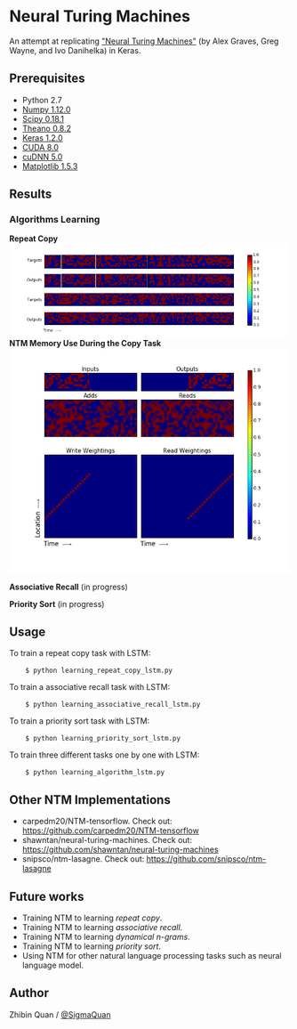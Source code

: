 # Neural Turing Machines

An attempt at replicating ["Neural Turing Machines"](http://arxiv.org/abs/1410.5401) (by Alex Graves, Greg Wayne, and Ivo Danihelka) in Keras.


## Prerequisites
- Python 2.7
- [Numpy 1.12.0](https://pypi.python.org/pypi/numpy)
- [Scipy 0.18.1](https://pypi.python.org/pypi/scipy/)
- [Theano 0.8.2](http://deeplearning.net/software/theano/)
- [Keras 1.2.0](https://github.com/fchollet/keras)
- [CUDA 8.0](https://developer.nvidia.com/cuda-downloads)
- [cuDNN 5.0](https://developer.nvidia.com/cudnn)
- [Matplotlib 1.5.3](http://matplotlib.org/1.5.3/index.html)



## Results
### Algorithms Learning
**Repeat Copy**
![alt_tag](unit_test/image/figure_4.png)
**NTM Memory Use During the Copy Task**
![alt_tag](unit_test/image/figure_6.png)

**Associative Recall**
(in progress)

**Priority Sort**
(in progress)


## Usage
To train a repeat copy task with LSTM:
```
    $ python learning_repeat_copy_lstm.py
```

To train a associative recall task with LSTM:
```
    $ python learning_associative_recall_lstm.py
```

To train a priority sort task with LSTM:
```
    $ python learning_priority_sort_lstm.py
```

To train three different tasks one by one with LSTM:
```
    $ python learning_algorithm_lstm.py
```

## Other NTM Implementations
- carpedm20/NTM-tensorflow. Check out: https://github.com/carpedm20/NTM-tensorflow
- shawntan/neural-turing-machines. Check out: https://github.com/shawntan/neural-turing-machines
- snipsco/ntm-lasagne. Check out: https://github.com/snipsco/ntm-lasagne 


## Future works
- Training NTM to learning *repeat copy*.
- Training NTM to learning *associative recall*.
- Training NTM to learning *dynamical n-grams*.
- Training NTM to learning *priority sort*.
- Using NTM for other natural language processing tasks such as neural language model.


## Author
Zhibin Quan / [@SigmaQuan](https://github.com/SigmaQuan)